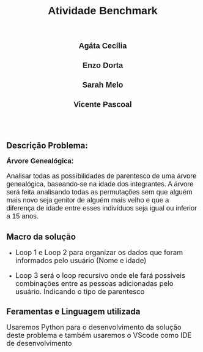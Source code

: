 **<h1 align="center" style="font-family: Arial;">Atividade Benchmark</h1>**
</br>
<h3 align="center" style="font-family: Arial; font-size: 20px;">Agáta Cecília</h3>
<h3 align="center" style="font-family: Arial; font-size: 20px;">Enzo Dorta</h3>
<h3 align="center" style="font-family: Arial; font-size: 20px;">Sarah Melo</h3>
<h3 align="center" style="font-family: Arial; font-size: 20px;">Vicente Pascoal</h3>
</br>
</br>

## Descrição Problema: 
**<p style="font-family: Arial; font-size: 18px;">Árvore Genealógica:</p>**
<p style="font-family: Arial; font-size: 18px;">Analisar todas as possíbilidades de parentesco de uma 
árvore genealógica, baseando-se na idade dos integrantes.
A árvore será feita analisando todas as permutações sem que
alguém mais novo seja genitor de alguém mais velho e que a
diferença de idade entre esses indivíduos
seja igual ou inferior a 15 anos.</p>

## Macro da solução
 - <p style="font-size: 18px;">Loop 1 e Loop 2 para organizar os dados que foram informados pelo usuário (Nome e idade)</p>
 - <p style="font-size: 18px;">Loop 3 será o loop recursivo onde ele fará possiveis combinações entre as pessoas adicionadas pelo usuário. Indicando o tipo de parentesco</p>

## Feramentas e Linguagem utilizada
<p style="font-size: 18px;">Usaremos Python para o desenvolvimento da solução deste problema e também usaremos o VScode como IDE de desenvolvimento</p>




